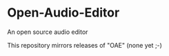 # Open-Audio-Editor
An open source audio editor

This repository mirrors releases of "OAE" (none yet ;-)
